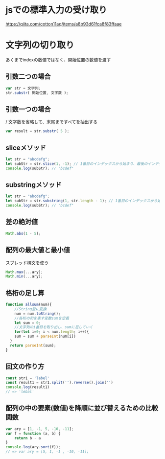 # jsでの標準入力の受け取り
https://qiita.com/cotton11aq/items/a8b93d61fca8f83ffaae

# 文字列の切り取り
あくまでindexの数値ではなく、開始位置の数値を渡す
## 引数二つの場合
```js
var str = 文字列;
str.substr( 開始位置, 文字数 );
```
## 引数一つの場合
/ 文字数を省略して、末尾まですべてを抽出する
```js
var result = str.substr( 5 );
```
## sliceメソッド
```js
let str = "abcdefg";
let subStr = str.slice(1, -1); // 1番目のインデックスから始まり、最後のインデックスの1つ前まで取得します。
console.log(subStr); // "bcdef"
```
## substringメソッド
```js
let str = "abcdefg";
let subStr = str.substring(1, str.length - 1); // 1番目のインデックスから始まり、最後のインデックスの1つ前まで取得します。
console.log(subStr); // "bcdef"
```
## 差の絶対値
```js
Math.abs(1 - 5);
```
## 配列の最大値と最小値
スプレッド構文を使う
```js
Math.max(...ary);
Math.min(...ary);
```

## 格桁の足し算
```js
function allsum(num){
    //String型に変換
    num = num.toString();
    //各桁の和を表す変数sumを定義
    let sum = 0;
    //文字列のi番目を取り出し、sumに足していく
    for(let i=0; i < num.length; i++){
    sum = sum + parseInt(num[i])
  }
  return parseInt(sum);
}
```

## 回文の作り方
```js
const str1 = 'label'
const result1 = str1.split('').reverse().join('')
console.log(result1)
// => 'lebal'
```

## 配列の中の要素(数値)を降順に並び替えるための比較関数
```js
var ary = [1, -1, 5, -10, -11];
var f = function (a, b) {
    return b - a
}
console.log(ary.sort(f));
// => var ary = [5, 1, -1 , -10, -11];

```
